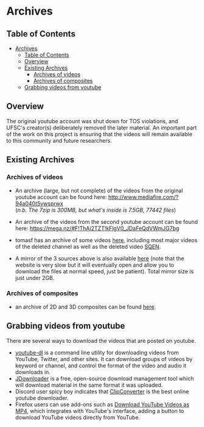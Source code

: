 # Archives

## Table of Contents
- [Archives](#archives)
  * [Table of Contents](#table-of-contents)
  * [Overview](#overview)
  * [Existing Archives](#existing-archives)
    + [Archives of videos](#archives-of-videos)
    + [Archives of composites](#carchives-of-composites)
  * [Grabbing videos from youtube](#grabbing-videos-from-youtube)

## Overview

The original youtube account was shut down for TOS violations, and UFSC's creator(s) deliberately removed the later material.
An important part of the work on this project is ensuring that the
videos will remain available to this community and future researchers.

## Existing Archives

### Archives of videos

* An archive (large, but not complete) of the videos from the original youtube account can be found here: <http://www.mediafire.com/?94a040t5vwsprwx><br/>(*n.b. The 7zip is 300MB, but what's inside is 7.5GB, 77442 files*)

* An archive of the videos from the second youtube account can be found here: <https://mega.nz/#F!ThAi2TZT!kFlgV0_JDaFeQdVWmJG7bg>

* tomasf has an archive of some videos [here](http://tomasf.se/projects/semi/videos/), including most major videos of the deleted channel as well as the deleted video [SQEN](SQEN "wikilink").

* A mirror of the 3 sources above is also available [here](https://ufsc1654.blaucloud.de/index.php/s/ldXZzjZVuLPAXS0) (note that the website is very slow but it will eventually open and allow you to download the files at normal speed, just be patient). Total mirror size is just under 2GB.

### Archives of composites

* an archive of 2D and 3D composites can be found [here](composites-2021-04-28.zip "wikilink").

## Grabbing videos from youtube

There are several ways to download the videos that are posted on
youtube.

  - [youtube-dl](https://rg3.github.io/youtube-dl) is a command line
    utility for downloading videos from YouTube, Twitter, and other
    sites. It can download groups of videos by keyword or channel, and
    control the format of the video and audio it downloads in.
  - [JDownloader](http://jdownloader.org/) is a free, open-source
    download management tool which will download material in the same
    format it was uploaded.
  - Discord user spicy boy indicates that
    [ClipConverter](http://www.clipconverter.cc/) is the best online
    youtube downloader.
  - Firefox users can use add-ons such as [Download YouTube Videos as MP4](https://github.com/gantt/downloadyoutube), which integrates
    with YouTube's interface, adding a button to download YouTube videos
    directly from YouTube.
